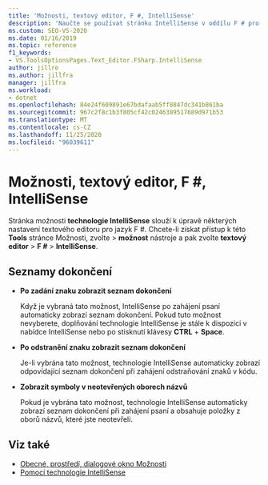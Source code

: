 ```yaml
---
title: 'Možnosti, textový editor, F #, IntelliSense'
description: 'Naučte se používat stránku IntelliSense v oddílu F # pro úpravu nastavení textový editor IntelliSense pro jazyk F #.'
ms.custom: SEO-VS-2020
ms.date: 01/16/2019
ms.topic: reference
f1_keywords:
- VS.ToolsOptionsPages.Text_Editor.FSharp.IntelliSense
author: jillre
ms.author: jillfra
manager: jillfra
ms.workload:
- dotnet
ms.openlocfilehash: 84e24f609891e67bdafaab5ff8847dc341b861ba
ms.sourcegitcommit: 967c2f8c1b3f805cf42c0246389517689d971b53
ms.translationtype: MT
ms.contentlocale: cs-CZ
ms.lasthandoff: 11/25/2020
ms.locfileid: "96039611"
---
```

# <a name="options-text-editor-f-intellisense"></a>Možnosti, textový editor, F #, IntelliSense

Stránka možnosti **technologie IntelliSense** slouží k úpravě některých nastavení textového editoru pro jazyk F #. Chcete-li získat přístup k této **Tools** stránce Možnosti, zvolte  >  **možnost** nástroje a pak zvolte **textový editor**  >  **F #**  >  **IntelliSense**.

## <a name="completion-lists"></a>Seznamy dokončení

- **Po zadání znaku zobrazit seznam dokončení**

   Když je vybraná tato možnost, IntelliSense po zahájení psaní automaticky zobrazí seznam dokončení. Pokud tuto možnost nevyberete, doplňování technologie IntelliSense je stále k dispozici v nabídce IntelliSense nebo po stisknutí klávesy **CTRL**  +  **Space**.

- **Po odstranění znaku zobrazit seznam dokončení**

   Je-li vybrána tato možnost, technologie IntelliSense automaticky zobrazí odpovídající seznam dokončení při zahájení odstraňování znaků v kódu.

- **Zobrazit symboly v neotevřených oborech názvů**

   Pokud je vybrána tato možnost, technologie IntelliSense automaticky zobrazí seznam dokončení při zahájení psaní a obsahuje položky z oborů názvů, které jste neotevřeli.

## <a name="see-also"></a>Viz také

- [Obecné, prostředí, dialogové okno Možnosti](../../ide/reference/general-environment-options-dialog-box.md)
- [Pomocí technologie IntelliSense](../../ide/using-intellisense.md)